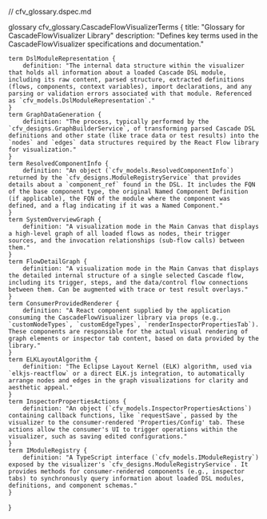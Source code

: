 // cfv_glossary.dspec.md

glossary cfv_glossary.CascadeFlowVisualizerTerms {
    title: "Glossary for CascadeFlowVisualizer Library"
    description: "Defines key terms used in the CascadeFlowVisualizer specifications and documentation."

    term DslModuleRepresentation {
        definition: "The internal data structure within the visualizer that holds all information about a loaded Cascade DSL module, including its raw content, parsed structure, extracted definitions (flows, components, context variables), import declarations, and any parsing or validation errors associated with that module. Referenced as `cfv_models.DslModuleRepresentation`."
    }
    term GraphDataGeneration {
        definition: "The process, typically performed by the `cfv_designs.GraphBuilderService`, of transforming parsed Cascade DSL definitions and other state (like trace data or test results) into the `nodes` and `edges` data structures required by the React Flow library for visualization."
    }
    term ResolvedComponentInfo {
        definition: "An object (`cfv_models.ResolvedComponentInfo`) returned by the `cfv_designs.ModuleRegistryService` that provides details about a `component_ref` found in the DSL. It includes the FQN of the base component type, the original Named Component Definition (if applicable), the FQN of the module where the component was defined, and a flag indicating if it was a Named Component."
    }
    term SystemOverviewGraph {
        definition: "A visualization mode in the Main Canvas that displays a high-level graph of all loaded flows as nodes, their trigger sources, and the invocation relationships (sub-flow calls) between them."
    }
    term FlowDetailGraph {
        definition: "A visualization mode in the Main Canvas that displays the detailed internal structure of a single selected Cascade flow, including its trigger, steps, and the data/control flow connections between them. Can be augmented with trace or test result overlays."
    }
    term ConsumerProvidedRenderer {
        definition: "A React component supplied by the application consuming the CascadeFlowVisualizer library via props (e.g., `customNodeTypes`, `customEdgeTypes`, `renderInspectorPropertiesTab`). These components are responsible for the actual visual rendering of graph elements or inspector tab content, based on data provided by the library."
    }
    term ELKLayoutAlgorithm {
        definition: "The Eclipse Layout Kernel (ELK) algorithm, used via `elkjs-reactflow` or a direct ELK.js integration, to automatically arrange nodes and edges in the graph visualizations for clarity and aesthetic appeal."
    }
    term InspectorPropertiesActions {
        definition: "An object (`cfv_models.InspectorPropertiesActions`) containing callback functions, like `requestSave`, passed by the visualizer to the consumer-rendered 'Properties/Config' tab. These actions allow the consumer's UI to trigger operations within the visualizer, such as saving edited configurations."
    }
    term IModuleRegistry {
        definition: "A TypeScript interface (`cfv_models.IModuleRegistry`) exposed by the visualizer's `cfv_designs.ModuleRegistryService`. It provides methods for consumer-rendered components (e.g., inspector tabs) to synchronously query information about loaded DSL modules, definitions, and component schemas."
    }
}